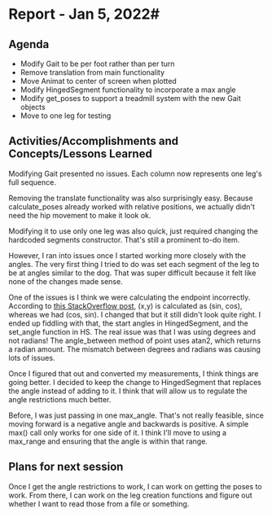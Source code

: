 # Report - Jan 5, 2022#

## Agenda ##
- Modify Gait to be per foot rather than per turn
- Remove translation from main functionality
- Move Animat to center of screen when plotted
- Modify HingedSegment functionality to incorporate a max angle
- Modify get_poses to support a treadmill system with the new Gait objects
- Move to one leg for testing


## Activities/Accomplishments and Concepts/Lessons Learned ##
Modifying Gait presented no issues. Each column now represents one leg's full sequence.

Removing the translate functionality was also surprisingly easy. Because calculate_poses already worked with relative positions, we actually didn't need the hip movement to make it look ok. 

Modifying it to use only one leg was also quick, just required changing the hardcoded segments constructor. That's still a prominent to-do item.

However, I ran into issues once I started working more closely with the angles. The very first thing I tried to do was set each segment of the leg to be at angles similar to the dog. That was super difficult because it felt like none of the changes made sense. 

One of the issues is I think we were calculating the endpoint incorrectly. According to [this StackOverflow post](https://stackoverflow.com/questions/8698564/using-python-to-create-a-unit-circle-calculator), (x,y) is calculated as (sin, cos), whereas we had (cos, sin). I changed that but it still didn't look quite right. I ended up fiddling with that, the start angles in HingedSegment, and the set_angle function in HS. The real issue was that I was using degrees and not radians! The angle_between method of point uses atan2, which returns a radian amount. The mismatch between degrees and radians was causing lots of issues. 

Once I figured that out and converted my measurements, I think things are going better. I decided to keep the change to HingedSegment that replaces the angle instead of adding to it. I think that will allow us to regulate the angle restrictions much better. 

Before, I was just passing in one max_angle. That's not really feasible, since moving forward is a negative angle and backwards is positive. A simple max() call only works for one side of it. I think I'll move to using a max_range and ensuring that the angle is within that range. 


## Plans for next session
Once I get the angle restrictions to work, I can work on getting the poses to work. From there, I can work on the leg creation functions and figure out whether I want to read those from a file or something.
